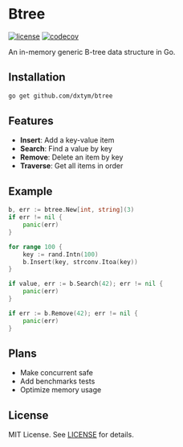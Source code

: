 # Btree

[![license](https://img.shields.io/badge/License-MIT-blue)](#license)
[![codecov](https://codecov.io/gh/dxtym/btree/branch/main/graph/badge.svg)](https://codecov.io/gh/dxtym/btree)

An in-memory generic B-tree data structure in Go.

## Installation

```bash
go get github.com/dxtym/btree
```

## Features

- **Insert**: Add a key-value item
- **Search**: Find a value by key
- **Remove**: Delete an item by key
- **Traverse**: Get all items in order

## Example

```go
b, err := btree.New[int, string](3)
if err != nil {
    panic(err)
}

for range 100 {
    key := rand.Intn(100)
    b.Insert(key, strconv.Itoa(key))
}

if value, err := b.Search(42); err != nil {
    panic(err)
}

if err := b.Remove(42); err != nil {
    panic(err)
}
```

## Plans

- Make concurrent safe
- Add benchmarks tests
- Optimize memory usage

## License

MIT License. See [LICENSE](LICENSE) for details.